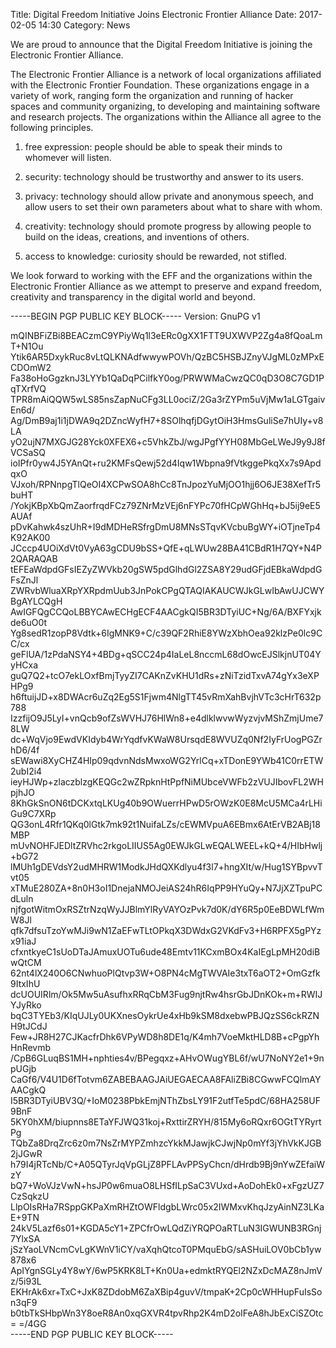 Title: Digital Freedom Initiative Joins Electronic Frontier Alliance
Date: 2017-02-05 14:30
Category: News

We are proud to announce that the Digital Freedom Initiative is joining the Electronic Frontier Alliance.

The Electronic Frontier Alliance is a network of local organizations affiliated with the Electronic Frontier Foundation.
These organizations engage in a variety of work, ranging form the organization and running of hacker spaces and
community organizing, to developing and maintaining software and research projects.  The organizations within the
Alliance all agree to the following principles.


1. free expression: people should be able to speak their minds to whomever will listen.

2. security: technology should be trustworthy and answer to its users.

3. privacy: technology should allow private and anonymous speech, and allow users to set their own parameters about
what to share with whom.

4. creativity: technology should promote progress by allowing people to build on the ideas, creations, and inventions
of others.

5. access to knowledge: curiosity should be rewarded, not stifled.

We look forward to working with the EFF and the organizations within the Electronic Frontier Alliance as we attempt
to preserve and expand freedom, creativity and transparency in the digital world and beyond.  


-----BEGIN PGP PUBLIC KEY BLOCK-----
Version: GnuPG v1

mQINBFiZBi8BEACzmC9YPiyWq1l3eERc0gXX1FTT9UXWVP2Zg4a8fQoaLmT+N1Ou
Ytik6AR5DxykRuc8vLtQLKNAdfwwywPOVh/QzBC5HSBJZnyVJgML0zMPxECDOmW2
Fa38oHoGgzknJ3LYYb1QaDqPCilfkY0og/PRWWMaCwzQC0qD3O8C7GD1PqTXrfVQ
TPR8mAiQQW5wLS85nsZapNuCFg3LL0ociZ/2Ga3rZYPm5uVjMw1aLGTgaivEn6d/
Ag/DmB9aj1i1jDWA9q2DZncWyfH7+8SOlhqfjDGytOiH3HmsGuliSe7hUIy+v8LA
yO2ujN7MXGJG28Yck0XFEX6+c5VhkZbJ/wgJPgfYYH08MbGeLWeJ9y9J8fVCSaSQ
ioIPfr0yw4J5YAnQt+ru2KMFsQewj52d4Iqw1Wbpna9fVtkggePkqXx7s9ApdqxO
VJxoh/RPNnpgTlQeOI4XCPwSOA8hCc8TnJpozYuMjOO1hjj6O6JE38XefTr5buHT
/YokjKBpXbQmZaorfrqdFCz79ZNrMzVEj6nFYPc70fHCpWGhHq+bJ5ij9eE5AUAf
pDvKahwk4szUhR+I9dMDHeRSfrgDmU8MNsSTqvKVcbuBgWY+iOTjneTp4K92AK00
JCccp4UOiXdVt0VyA63gCDU9bSS+QfE+qLWUw28BA41CBdR1H7QY+N4P2QARAQAB
tEFEaWdpdGFsIEZyZWVkb20gSW5pdGlhdGl2ZSA8Y29udGFjdEBkaWdpdGFsZnJl
ZWRvbWluaXRpYXRpdmUub3JnPokCPgQTAQIAKAUCWJkGLwIbAwUJCWYBgAYLCQgH
AwIGFQgCCQoLBBYCAwECHgECF4AACgkQI5BR3DTyiUC+Ng/6A/BXFYxjkde6uO0t
Yg8sedR1zopP8Vdtk+6IgMNK9+C/c39QF2RhiE8YWzXbhOea92klzPe0lc9CC/cx
geFlUA/1zPdaNSY4+4BDg+qSCC24p4IaLeL8nccmL68dOwcEJSlkjnUT04YyHCxa
guQ7Q2+tcO7ekLOxfBmjTyyZI7CAKnZvKHU1dRs+zNiTzidTxvA74gYx3eXPHPg9
h6ftuijJD+x8DWAcr6uZq2Eg5S1Fjwm4NlgTT45vRmXahBvjhVTc3cHrT632p788
IzzfijO9J5LyI+vnQcb9ofZsWVHJ76HlWn8+e4dlklwvwWyzvjvMShZmjUme78LW
dc+WqVjo9EwdVKIdyb4WrYqdfvKWaW8UrsqdE8WVUZq0Nf2IyFrUogPGZrhD6/4f
sEWawi8XyCHZ4HIp09qdvnNdsMwxoWG2YrlCq+xTDonE9YWb41C0rrETW2ubI2i4
ieyHJWp+zlaczblzgKEQGc2wZRpknHtPpfNiMUbceVWFb2zVUJIbovFL2WHpjhJO
8KhGkSnON6tDCKxtqLKUg40b9OWuerrHPwD5rOWzK0E8McU5MCa4rLHiGu9C7XRp
QG3onL4Rfr1QKq0lGtk7mk92t1NuifaLZs/cEWMVpuA6EBmx6AtErVB2ABj18MBP
mUvNOHFJEDltZRVhc2rkgoLIIUS5Ag0EWJkGLwEQALWEEL+kQ+4/HIbHwlj+bG72
lMUh1gDEVdsY2udMHRW1ModkJHdQXKdlyu4f3l7+hngXIt/w/Hug1SYBpvvTvt05
xTMuE280ZA+8n0H3oI1DnejaNMOJeiAS24hR6IqPP9HYuQy+N7JjXZTpuPCdLuln
njfgotWitmOxRSZtrNzqWyJJBlmYlRyVAYOzPvk7d0K/dY6R5p0EeBDWLfWmW8Jl
qfk7dfsuTzoYwMJi9wN1ZaEFwTLtOPkqX3DWdxG2VKdFv3+H6RPFX5gPYzx91iaJ
cfxntkyeC1sUoDTaJAmuxUOTu6ude48Emtv11KCxmBOx4KaIEgLpMH20diBwQtCM
62nt4lX240O6CNwhuoPlQtvp3W+O8PN4cMgTWVAIe3txT6aOT2+OmGzfk9ItxIhU
dcUOUIRlm/Ok5Mw5uAsufhxRRqCbM3Fug9njtRw4hsrGbJDnKOk+m+RWIJYJyRko
bqC3TYEb3/KIqUJLy0UKXnesOykrUe4xHb9kSM8dxebwPBJQzSS6ckRZNH9tJCdJ
Few+JR8H27CJKacfrDhk6VPyWD8h8DE1q/K4mh7VoeMktHLD8B+cPgpYhHnRevmb
/CpB6GLuqBS1MH+nphties4v/BPegqxz+AHvOWugYBL6f/wU7NoNY2e1+9npUGjb
CaGf6/V4U1D6fTotvm6ZABEBAAGJAiUEGAECAA8FAliZBi8CGwwFCQlmAYAACgkQ
I5BR3DTyiUBV3Q/+IoM0238PbkEmjNThZbsLY91F2utfTe5pdC/68HA258UF9BnF
5KY0hXM/biupnns8ETaYFJWQ31koj+RxttirZRYH/815My6oRQxr6OGtTYRyrtPg
TQbZa8DrqZrc6z0m7NsZrMYPZmhzcYkkMJawjkCJwjNp0mYf3jYhVkKJGB2jJGwR
h79I4jRTcNb/C+A05QTyrJqVpGLjZ8PFLAvPPSyChcn/dHrdb9Bj9nYwZEfaiWzY
bQ7+WoVJzVwN+hsJP0w6muaO8LHSfILpSaC3VUxd+AoDohEk0+xFgzUZ7CzSqkzU
LlpOIsRHa7RSppGKPaXmRHZtOWFldgbLWrc05x2IWMxvKhqJzyAinNZ3LKaE+9TN
24kV5Lazf6s01+KGDA5cY1+ZPCfrOwLQdZiYRQPOaRTLuN3IGWUNB3RGnj7YlxSA
jSzYaoLVNcmCvLgKWnV1iCY/vaXqhQtcoT0PMquEbG/sASHuiLOV0bCb1yw878x6
ApIYgnSGLy4Y8wY/6wP5KRK8LT+Kn0Ua+edmktRYQEl2NZxDcMAZ8nJmVz/5i93L
EKHrAk6xr+TxC+JxK8ZDdobM6ZaXBip4guvV/tmpaK+2Cp0cWHHupFuIsSon3qF9
b0tbTkSHbpWn3Y8oeR8An0xqGXVR4tpvRhp2K4mD2oIFeA8hJbExCiSZOtc=
=/4GG
<br/>-----END PGP PUBLIC KEY BLOCK-----
